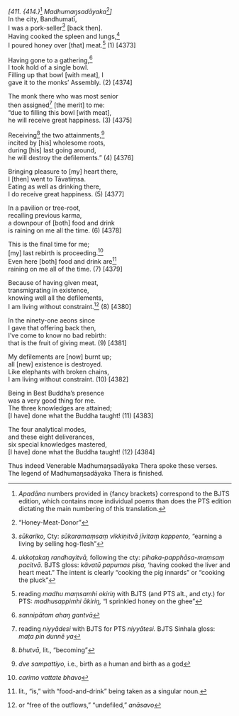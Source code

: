 *\[411. {414.}*[^1] *Madhumaŋsadāyaka*[^2]*\]*  
In the city, Bandhumatī,  
I was a pork-seller[^3] \[back then\].  
Having cooked the spleen and lungs,[^4]  
I poured honey over \[that\] meat.[^5] (1) \[4373\]

Having gone to a gathering,[^6]  
I took hold of a single bowl.  
Filling up that bowl \[with meat\], I  
gave it to the monks’ Assembly. (2) \[4374\]

The monk there who was most senior  
then assigned[^7] \[the merit\] to me:  
“due to filling this bowl \[with meat\],  
he will receive great happiness. (3) \[4375\]

Receiving[^8] the two attainments,[^9]  
incited by \[his\] wholesome roots,  
during \[his\] last going around,  
he will destroy the defilements.” (4) \[4376\]

Bringing pleasure to \[my\] heart there,  
I \[then\] went to Tāvatiṃsa.  
Eating as well as drinking there,  
I do receive great happiness. (5) \[4377\]

In a pavilion or tree-root,  
recalling previous karma,  
a downpour of \[both\] food and drink  
is raining on me all the time. (6) \[4378\]

This is the final time for me;  
\[my\] last rebirth is proceeding.[^10]  
Even here \[both\] food and drink are[^11]  
raining on me all of the time. (7) \[4379\]

Because of having given meat,  
transmigrating in existence,  
knowing well all the defilements,  
I am living without constraint.[^12] (8) \[4380\]

In the ninety-one aeons since  
I gave that offering back then,  
I’ve come to know no bad rebirth:  
that is the fruit of giving meat. (9) \[4381\]

My defilements are \[now\] burnt up;  
all \[new\] existence is destroyed.  
Like elephants with broken chains,  
I am living without constraint. (10) \[4382\]

Being in Best Buddha’s presence  
was a very good thing for me.  
The three knowledges are attained;  
\[I have\] done what the Buddha taught! (11) \[4383\]

The four analytical modes,  
and these eight deliverances,  
six special knowledges mastered,  
\[I have\] done what the Buddha taught! (12) \[4384\]

Thus indeed Venerable Madhumaŋsadāyaka Thera spoke these verses.  
The legend of Madhumaŋsadāyaka Thera is finished.

[^1]: *Apadāna* numbers provided in {fancy brackets} correspond to the
    BJTS edition, which contains more individual poems than does the PTS
    edition dictating the main numbering of this translation.

[^2]: “Honey-Meat-Donor”

[^3]: *sūkariko,* Cty: *sūkaramaṃsaṃ vikkiṇitvā jīvitaṃ kappento,*
    “earning a living by selling hog-flesh”

[^4]: *ukkoṭakaŋ randhayitvā,* following the cty:
    *pihaka-papphāsa-maṃsaṃ pacitvā.* BJTS gloss: *kävatū papumas pisa,*
    ‘having cooked the liver and heart meat.” The intent is clearly
    “cooking the pig innards” or “cooking the pluck”

[^5]: reading *madhu maṃsamhi okiriŋ* with BJTS (and PTS alt., and cty.)
    for PTS: *madhusappimhi ākiriŋ,* “I sprinkled honey on the ghee”

[^6]: *sannipātam ahaŋ gantvā*

[^7]: reading *niyyādesi* with BJTS for PTS *niyyātesi.* BJTS Sinhala
    gloss: *maṭa pin dunnē ya*

[^8]: *bhutvā,* lit., “becoming”

[^9]: *dve sampattiyo,* i.e., birth as a human and birth as a god

[^10]: *carimo vattate bhavo*

[^11]: lit., “is,” with “food-and-drink” being taken as a singular noun.

[^12]: or “free of the outflows,” “undefiled,” *anāsavo*
